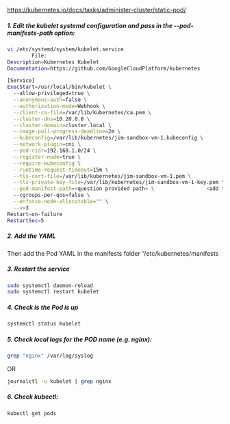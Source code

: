 https://kubernetes.io/docs/tasks/administer-cluster/static-pod/

##### 1. Edit the kubelet systemd configuration and pass in the --pod-manifests-path option:
```sh
vi /etc/systemd/system/kubelet.service
		File: 
Description=Kubernetes Kubelet
Documentation=https://github.com/GoogleCloudPlatform/kubernetes

[Service]
ExecStart=/usr/local/bin/kubelet \
  --allow-privileged=true \
  --anonymous-auth=false \
  --authorization-mode=Webhook \
  --client-ca-file=/var/lib/kubernetes/ca.pem \
  --cluster-dns=10.20.0.8 \
  --cluster-domain=cluster.local \
  --image-pull-progress-deadline=2m \
  --kubeconfig=/var/lib/kubernetes/jim-sandbox-vm-1.kubeconfig \
  --network-plugin=cni \
  --pod-cidr=192.168.1.0/24 \
  --register-node=true \
  --require-kubeconfig \
  --runtime-request-timeout=15m \
  --tls-cert-file=/var/lib/kubernetes/jim-sandbox-vm-1.pem \
  --tls-private-key-file=/var/lib/kubernetes/jim-sandbox-vm-1-key.pem \
  --pod-manifest-path=<question provided path> \                 <add this including back slash!>
  --cgroups-per-qos=false \
  --enforce-node-allocatable="" \
  --v=3
Restart=on-failure
RestartSec=5
```
##### 2. Add the YAML
Then add the Pod YAML in the manifests folder “/etc/kubernetes/manifests

##### 3. Restart the service
```sh
sudo systemctl daemon-reload
sudo systemctl restart kubelet
```
##### 4. Check is the Pod is up
```sh
systemctl status kubelet
```
##### 5. Check local logs for the POD name (e.g. nginx):
```sh
grep "nginx" /var/log/syslog
```
OR
```sh
journalctl -u kubelet | grep nginx
```
##### 6. Check kubectl:
```sh
kubectl get pods
```
